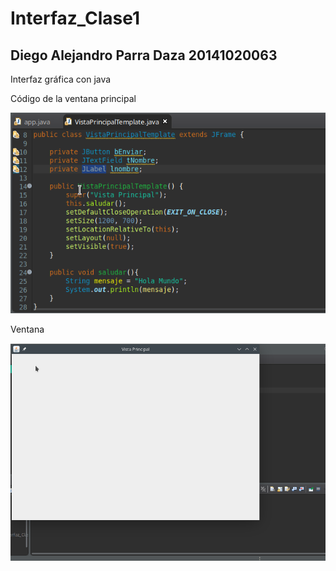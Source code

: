 # Interfaz_Clase1
## Diego Alejandro Parra Daza 20141020063
Interfaz gráfica con java

Código de la ventana principal

![Alt text](actividad1.png?raw=true "actividad1")


Ventana

![Alt text](actividad1b.png?raw=true "actividad1")

